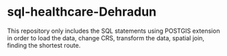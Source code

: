 # sql-healthcare-Dehradun
This repository only includes the SQL statements using POSTGIS extension in order to load the data, change CRS, transform the data, spatial join, finding the shortest route. 
